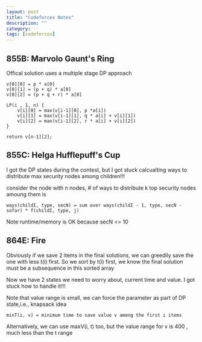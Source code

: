 ```yaml
---
layout: post
title: "Codeforces Notes"
description: ""
category: 
tags: [codeforces]
---
```


855B: Marvolo Gaunt's Ring
-------------
Offical solution uses a multiple stage DP approach
```
v[0][0] = p * a[0]
v[0][1] = (p + q) * a[0]
v[0][2] = (p + q + r) * a[0]

LP(i , 1, n) {
	v[i][0] = max(v[i-1][0], p *a[i]) 
	v[i][1] = max(v[i-1][1], q * a[i] + v[i][1])
	v[i][2] = max(v[i-1][2], r * a[i] + v[i][2])
}

return v[n-1][2];
```

855C: Helga Hufflepuff's Cup
-----------
I got the DP states during the contest, but I got stuck calcualting ways to distribute max security nodes among children!!!

consider the node with n nodes, # of ways to distribute k top security nodes amoung them is
```
ways(childI, type, secN) = sum over ways(childI - 1, type, secN - sofar) * f(childI, type, j)
```
Note runtime/memory is OK because secN <= 10


864E: Fire
-----------
Obviously if we save 2 items in the final solutions, we can greedily save the one with less t(i) first. So we sort by t(i) first, we know the final solution must be a subsequence in this sorted array

Now we have 2 states we need to worry about, current time and value. I got stuck how to handle it!!!

Note that value range is small, we can force the parameter as part of DP state,i.e., knapsack idea

```
minT(i, v) = minimum time to save value v among the first i items
```
Alternatively, we can use maxV(i, t) too, but the value range for v is 400 , much less than the t range
